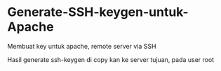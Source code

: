 # Generate-SSH-keygen-untuk-Apache
Membuat key untuk apache, remote server via SSH

Hasil generate ssh-keygen di copy kan ke server tujuan, pada user root
